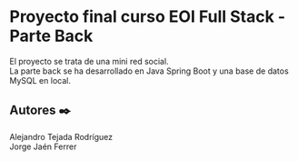 # Proyecto final curso EOI Full Stack - Parte Back
El proyecto se trata de una mini red social.<br>
La parte back se ha desarrollado en Java Spring Boot y una base de datos MySQL en local.

## Autores ✒️
Alejandro Tejada Rodríguez<br>
Jorge Jaén Ferrer
